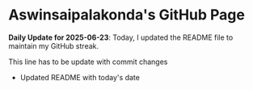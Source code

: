 # Aswinsaipalakonda's GitHub Page



**Daily Update for 2025-06-23**: Today, I updated the README file to maintain my GitHub streak.

This line has to be update with commit changes 
 - Updated README with today's date
